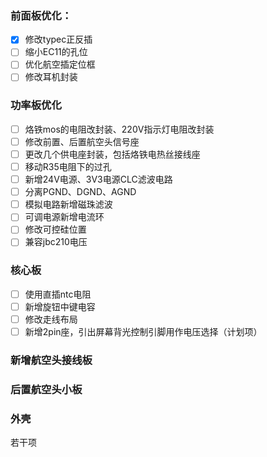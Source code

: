### 前面板优化：
- [x] 修改typec正反插
- [ ] 缩小EC11的孔位
- [ ] 优化航空插定位框
- [ ] 修改耳机封装

### 功率板优化
- [ ] 烙铁mos的电阻改封装、220V指示灯电阻改封装
- [ ] 修改前置、后置航空头信号座
- [ ] 更改几个供电座封装，包括烙铁电热丝接线座
- [ ] 移动R35电阻下的过孔
- [ ] 新增24V电源、3V3电源CLC滤波电路
- [ ] 分离PGND、DGND、AGND
- [ ] 模拟电路新增磁珠滤波
- [ ] 可调电源新增电流环
- [ ] 修改可控硅位置
- [ ] 兼容jbc210电压

### 核心板
- [ ] 使用直插ntc电阻
- [ ] 新增旋钮中键电容
- [ ] 修改走线布局
- [ ] 新增2pin座，引出屏幕背光控制引脚用作电压选择（计划项）

### 新增航空头接线板

### 后置航空头小板

### 外壳
若干项